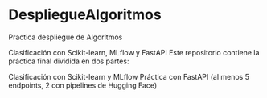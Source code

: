 # DespliegueAlgoritmos
Practica despliegue de Algoritmos

Clasificación con Scikit-learn, MLflow y FastAPI
Este repositorio contiene la práctica final dividida en dos partes:

Clasificación con Scikit-learn y MLflow
Práctica con FastAPI (al menos 5 endpoints, 2 con pipelines de Hugging Face)


